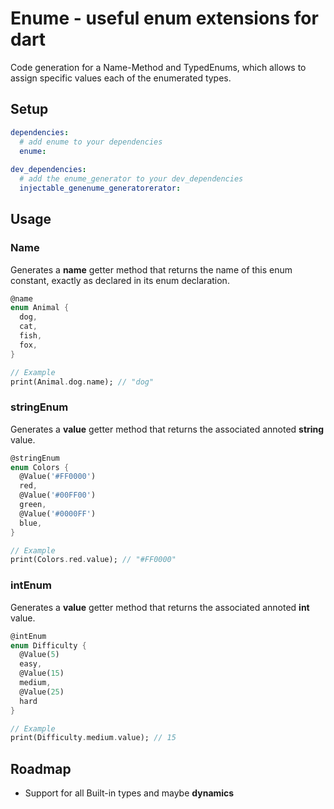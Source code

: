 # Enume - useful enum extensions for dart
Code generation for a Name-Method and TypedEnums, which allows to assign specific values each of the enumerated types.

## Setup

```yaml
dependencies:  
  # add enume to your dependencies  
  enume:  
  
dev_dependencies:  
  # add the enume_generator to your dev_dependencies  
  injectable_genenume_generatorerator:  
```

## Usage
### Name
Generates a __name__ getter method that returns the name of this enum constant, exactly as declared in its enum declaration.

```dart
@name
enum Animal {
  dog,
  cat,
  fish,
  fox,
}

// Example
print(Animal.dog.name); // "dog"
```

### stringEnum
Generates a __value__ getter method that returns the associated annoted __string__ value.
```dart
@stringEnum
enum Colors {
  @Value('#FF0000')
  red,
  @Value('#00FF00')
  green,
  @Value('#0000FF')
  blue,
}

// Example
print(Colors.red.value); // "#FF0000"
```

### intEnum
Generates a __value__ getter method that returns the associated annoted __int__ value.

```dart
@intEnum
enum Difficulty {
  @Value(5)
  easy,
  @Value(15)
  medium,
  @Value(25)
  hard
}

// Example
print(Difficulty.medium.value); // 15
```

## Roadmap

- Support for all Built-in types and maybe __dynamics__
